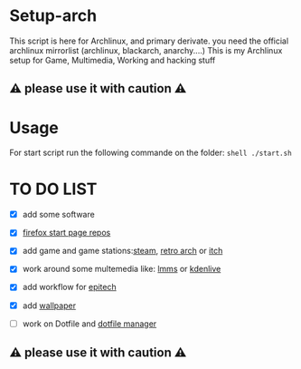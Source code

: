 # Setup-arch

This script is here for Archlinux, and primary derivate.
you need the official archlinux mirrorlist (archlinux, blackarch, anarchy....)
This is my Archlinux setup for Game, Multimedia, Working and hacking stuff

## :warning: please use it with caution :warning:

# Usage
For start script run the following commande on the folder: ```shell ./start.sh```

# TO DO LIST 

- [X] add some software
- [X] [firefox start page repos](https://github.com/alecromski/start-page)
- [X] add game and game stations:[steam](https://store.steampowered.com/), [retro arch](https://www.retroarch.com/) or [itch](itch.io)
- [X] work around some multemedia like: [lmms](lmms.io) or [kdenlive](kdenlive.org)
- [X] add workflow for [epitech](https://epitech.eu)
- [X] add [wallpaper](https://github.com/kawaegle/Wallpaper)
- [ ] work on Dotfile and [dotfile manager](https://github.com/kawaegle/dotfile_manager)


## :warning: please use it with caution :warning:
